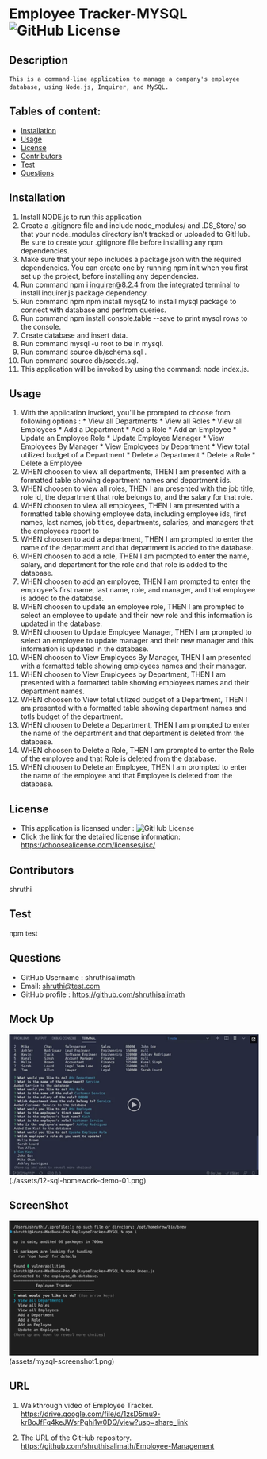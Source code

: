 # Employee Tracker-MYSQL ![GitHub License](https://shields.io/badge/license-ISC-brightgreen)

## Description
    This is a command-line application to manage a company's employee database, using Node.js, Inquirer, and MySQL.
## Tables of content:
  * [Installation](#installation)
  * [Usage](#usage)
  * [License](#license)
  * [Contributors](#contributors)
  * [Test](#test)
  * [Questions](#questions)

## Installation

1. Install NODE.js to run this application
2. Create a .gitignore file and include node_modules/ and .DS_Store/ so that your node_modules directory isn't tracked or uploaded to GitHub. Be sure to create your .gitignore file before installing any npm dependencies.
3. Make sure that your repo includes a package.json with the required dependencies. You can create one by running npm init when you first set up the project, before installing any dependencies.
4. Run command npm i inquirer@8.2.4 from the integrated terminal to install inquirer.js package dependency.
5. Run command npm npm install mysql2 to install mysql package to connect with database and perfrom queries.
6. Run command npm install console.table --save to print mysql rows to the console.  
7. Create database and insert data.
8. Run command mysql -u root to be in mysql.
9. Run command source db/schema.sql .
10. Run command source db/seeds.sql.
11. This application will be invoked by using the  command: node index.js.

## Usage 
  1. With the application invoked, you'll be prompted to choose from following options :
    * View all Departments
    * View all Roles
    * View all Employees
    * Add a Department
    * Add a Role
    * Add an Employee
    * Update an Employee Role
    * Update Employee Manager
    * View Employees By Manager
    * View Employees by Department
    * View total utilized budget of a Department
    * Delete a Department
    * Delete a Role
    * Delete a Employee
  2. WHEN  choosen to view all departments,
     THEN I am presented with a formatted table showing department names and department ids.
  3. WHEN  choosen to view all roles,
      THEN I am presented with the job title, role id, the department that role belongs to, and the salary for that role.
  4. WHEN  choosen to view all employees,
      THEN I am presented with a formatted table showing employee data, including employee ids, first names, last names, job titles, departments, salaries, and managers that the employees report to
  5. WHEN  choosen to add a department,
      THEN I am prompted to enter the name of the department and that department is added to the database.
  6. WHEN  choosen to add a role,
      THEN I am prompted to enter the name, salary, and department for the role and that role is added to the database.
  7. WHEN  choosen to add an employee,
      THEN I am prompted to enter the employee’s first name, last name, role, and manager, and that employee is added to the database.
  8. WHEN  choosen to update an employee role,
      THEN I am prompted to select an employee to update and their new role and this information is updated in the database.
  9. WHEN  choosen to Update Employee Manager,
       THEN I am prompted to select an employee to update manager and their new manager and this information is updated in the database.
  10. WHEN choosen to View Employees By Manager,
        THEN I am presented with a formatted table showing employees names and their manager.
  11. WHEN choosen to View Employees by Department,
        THEN I am presented with a formatted table showing employees names and their department names.
  12. WHEN choosen to View total utilized budget of a Department,
        THEN I am presented with a formatted table showing department names and totls budget of the department.
  13. WHEN choosen to Delete a Department,
        THEN I am prompted to enter the name of the department and that department is deleted from the database.
  14. WHEN choosen to Delete a Role,
        THEN I am prompted to enter the Role of the employee and that Role is deleted from the database.
  15. WHEN choosen to Delete an Employee,
        THEN I am prompted to enter the name of the employee and that Employee is deleted from the database.

## License  
* This application is licensed under : ![GitHub License](https://shields.io/badge/license-ISC-brightgreen)
* Click the link for the detailed license information: https://choosealicense.com/licenses/isc/

## Contributors
shruthi

## Test
npm test


## Questions
  * GitHub Username : shruthisalimath
  * Email: shruthi@test.com
  * GitHub profile : https://github.com/shruthisalimath 


## Mock Up
![Employee Tracker](./assets/Mockup-Employee-tracker.png)
(./assets/12-sql-homework-demo-01.png)

## ScreenShot
![Employee Tracker](assets/mysql-screenshot2.png)
(assets/mysql-screenshot1.png)


## URL
1. Walkthrough video of Employee Tracker.
  https://drive.google.com/file/d/1zsD5mu9-krBoJfFq4keJWsrPghi1w0DQ/view?usp=share_link

2. The URL of the GitHub repository.
  https://github.com/shruthisalimath/Employee-Management



